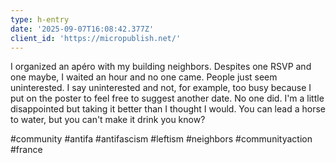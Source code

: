 ```yaml
---
type: h-entry
date: '2025-09-07T16:08:42.377Z'
client_id: 'https://micropublish.net/'
---
```

I organized an apéro with my building neighbors. Despites one RSVP and one maybe, I waited an hour and no one came. People just seem uninterested. I say uninterested and not, for example, too busy because I put on the poster to feel free to suggest another date. No one did. I'm a little disappointed but taking it better than I thought I would. You can lead a horse to water, but you can't make it drink you know?

#community #antifa #antifascism #leftism #neighbors #communityaction #france
